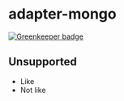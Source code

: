 # adapter-mongo

[![Greenkeeper badge](https://badges.greenkeeper.io/ITcutives/adapter-mongo.svg)](https://greenkeeper.io/)

## Unsupported

- Like
- Not like
